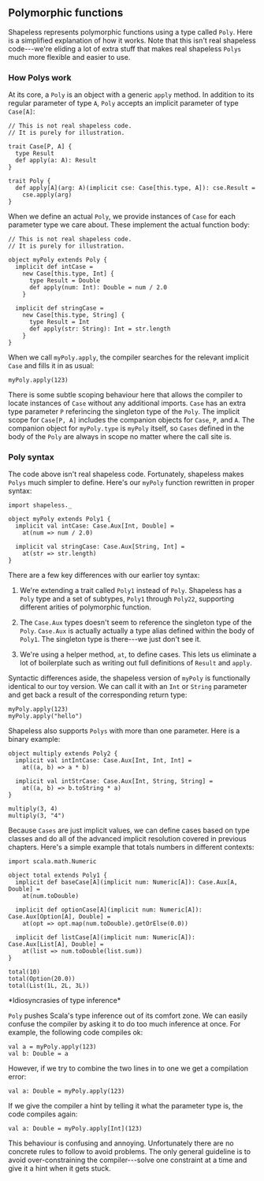 ## Polymorphic functions

Shapeless represents polymorphic functions
using a type called `Poly`.
Here is a simplified explanation of how it works.
Note that this isn't real shapeless code---we're
eliding a lot of extra stuff
that makes real shapeless `Polys`
much more flexible and easier to use.

### How Polys work

At its core, a `Poly` is an object with a generic `apply` method.
In addition to its regular parameter of type `A`,
`Poly` accepts an implicit parameter of type `Case[A]`:

```tut:book:silent
// This is not real shapeless code.
// It is purely for illustration.

trait Case[P, A] {
  type Result
  def apply(a: A): Result
}

trait Poly {
  def apply[A](arg: A)(implicit cse: Case[this.type, A]): cse.Result =
    cse.apply(arg)
}
```

When we define an actual `Poly`,
we provide instances of `Case`
for each parameter type we care about.
These implement the actual function body:

```tut:book:silent
// This is not real shapeless code.
// It is purely for illustration.

object myPoly extends Poly {
  implicit def intCase =
    new Case[this.type, Int] {
      type Result = Double
      def apply(num: Int): Double = num / 2.0
    }

  implicit def stringCase =
    new Case[this.type, String] {
      type Result = Int
      def apply(str: String): Int = str.length
    }
}
```

When we call `myPoly.apply`,
the compiler searches for the relevant implicit `Case`
and fills it in as usual:

```tut:book
myPoly.apply(123)
```

There is some subtle scoping behaviour here
that allows the compiler to locate instances of `Case`
without any additional imports.
`Case` has an extra type parameter `P`
referincing the singleton type of the `Poly`.
The implicit scope for `Case[P, A]` includes
the companion objects for `Case`, `P`, and `A`.
The companion object for `myPoly.type` is `myPoly` itself,
so `Cases` defined in the body of the `Poly`
are always in scope no matter where the call site is.

### Poly syntax

The code above isn't real shapeless code.
Fortunately, shapeless makes `Polys` much simpler to define.
Here's our `myPoly` function rewritten in proper syntax:

```tut:book:silent
import shapeless._

object myPoly extends Poly1 {
  implicit val intCase: Case.Aux[Int, Double] =
    at(num => num / 2.0)

  implicit val stringCase: Case.Aux[String, Int] =
    at(str => str.length)
}
```

There are a few key differences with our earlier toy syntax:

 1. We're extending a trait called `Poly1` instead of `Poly`.
    Shapeless has a `Poly` type and a set of subtypes,
    `Poly1` through `Poly22`, supporting different arities
    of polymorphic function.

 2. The `Case.Aux` types doesn't seem to reference
    the singleton type of the `Poly`.
    `Case.Aux` is actually actually a type alias
    defined within the body of `Poly1`.
    The singleton type is there---we just don't see it.

 3. We're using a helper method, `at`, to define cases.
    This lets us eliminate a lot of boilerplate
    such as writing out full definitions of `Result` and `apply`.

Syntactic differences aside,
the shapeless version of `myPoly` is functionally
identical to our toy version.
We can call it with an `Int` or `String` parameter
and get back a result of the corresponding return type:

```tut:book
myPoly.apply(123)
myPoly.apply("hello")
```

Shapeless also supports `Polys` with more than one parameter.
Here is a binary example:

```tut:book:silent
object multiply extends Poly2 {
  implicit val intIntCase: Case.Aux[Int, Int, Int] =
    at((a, b) => a * b)

  implicit val intStrCase: Case.Aux[Int, String, String] =
    at((a, b) => b.toString * a)
}
```

```tut:book
multiply(3, 4)
multiply(3, "4")
```

Because `Cases` are just implicit values,
we can define cases based on type classes
and do all of the advanced implicit resolution
covered in previous chapters.
Here's a simple example that
totals numbers in different contexts:

```tut:book:silent
import scala.math.Numeric

object total extends Poly1 {
  implicit def baseCase[A](implicit num: Numeric[A]): Case.Aux[A, Double] =
    at(num.toDouble)

  implicit def optionCase[A](implicit num: Numeric[A]): Case.Aux[Option[A], Double] =
    at(opt => opt.map(num.toDouble).getOrElse(0.0))

  implicit def listCase[A](implicit num: Numeric[A]): Case.Aux[List[A], Double] =
    at(list => num.toDouble(list.sum))
}
```

```tut:book
total(10)
total(Option(20.0))
total(List(1L, 2L, 3L))
```

<div class="callout callout-warning">
*Idiosyncrasies of type inference*

`Poly` pushes Scala's type inference out of its comfort zone.
We can easily confuse the compiler by
asking it to do too much inference at once.
For example, the following code compiles ok:

```tut:book:silent
val a = myPoly.apply(123)
val b: Double = a
```

However, if we try to combine the two lines in to one
we get a compilation error:

```tut:book:fail
val a: Double = myPoly.apply(123)
```

If we give the compiler a hint by
telling it what the parameter type is,
the code compiles again:

```tut:book
val a: Double = myPoly.apply[Int](123)
```

This behaviour is confusing and annoying.
Unfortunately there are no concrete rules to follow to avoid problems.
The only general guideline is
to avoid over-constraining the compiler---solve one constraint at a time
and give it a hint when it gets stuck.
</div>
